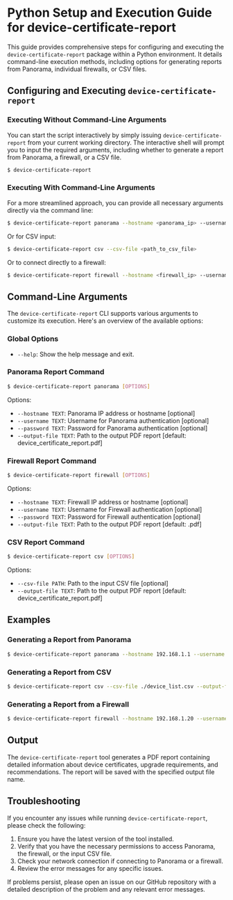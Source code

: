 # Python Setup and Execution Guide for device-certificate-report

This guide provides comprehensive steps for configuring and executing the `device-certificate-report` package within a Python environment. It details command-line execution methods, including options for generating reports from Panorama, individual firewalls, or CSV files.

## Configuring and Executing `device-certificate-report`

### Executing Without Command-Line Arguments

You can start the script interactively by simply issuing `device-certificate-report` from your current working directory. The interactive shell will prompt you to input the required arguments, including whether to generate a report from Panorama, a firewall, or a CSV file.

<!-- termynal -->
```bash
$ device-certificate-report
```

### Executing With Command-Line Arguments

For a more streamlined approach, you can provide all necessary arguments directly via the command line:

<!-- termynal -->
```bash
$ device-certificate-report panorama --hostname <panorama_ip> --username <username> --password <password>
```

Or for CSV input:

<!-- termynal -->
```bash
$ device-certificate-report csv --csv-file <path_to_csv_file>
```

Or to connect directly to a firewall:

<!-- termynal -->
```bash
$ device-certificate-report firewall --hostname <firewall_ip> --username <username> --password <password>
```

## Command-Line Arguments

The `device-certificate-report` CLI supports various arguments to customize its execution. Here's an overview of the available options:

### Global Options

- `--help`: Show the help message and exit.

### Panorama Report Command

<!-- termynal -->
```bash
$ device-certificate-report panorama [OPTIONS]
```

Options:
- `--hostname TEXT`: Panorama IP address or hostname [optional]
- `--username TEXT`: Username for Panorama authentication [optional]
- `--password TEXT`: Password for Panorama authentication [optional]
- `--output-file TEXT`: Path to the output PDF report [default: device_certificate_report.pdf]

### Firewall Report Command

<!-- termynal -->
```bash
$ device-certificate-report firewall [OPTIONS]
```

Options:
- `--hostname TEXT`: Firewall IP address or hostname [optional]
- `--username TEXT`: Username for Firewall authentication [optional]
- `--password TEXT`: Password for Firewall authentication [optional]
- `--output-file TEXT`: Path to the output PDF report [default: <hostname>.pdf]

### CSV Report Command

<!-- termynal -->
```bash
$ device-certificate-report csv [OPTIONS]
```

Options:
- `--csv-file PATH`: Path to the input CSV file [optional]
- `--output-file TEXT`: Path to the output PDF report [default: device_certificate_report.pdf]

## Examples

### Generating a Report from Panorama

<!-- termynal -->
```bash
$ device-certificate-report panorama --hostname 192.168.1.1 --username admin --password admin123 --output-file panorama_report.pdf
```

### Generating a Report from CSV

<!-- termynal -->
```bash
$ device-certificate-report csv --csv-file ./device_list.csv --output-file csv_report.pdf
```

### Generating a Report from a Firewall

<!-- termynal -->
```bash
$ device-certificate-report firewall --hostname 192.168.1.20 --username admin --password admin123 --output-file firewall_report.pdf
```

## Output

The `device-certificate-report` tool generates a PDF report containing detailed information about device certificates, upgrade requirements, and recommendations. The report will be saved with the specified output file name.

## Troubleshooting

If you encounter any issues while running `device-certificate-report`, please check the following:

1. Ensure you have the latest version of the tool installed.
2. Verify that you have the necessary permissions to access Panorama, the firewall, or the input CSV file.
3. Check your network connection if connecting to Panorama or a firewall.
4. Review the error messages for any specific issues.

If problems persist, please open an issue on our GitHub repository with a detailed description of the problem and any relevant error messages.